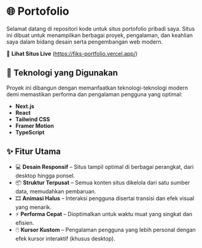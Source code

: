 # 🌐 Portofolio

Selamat datang di repositori kode untuk situs portofolio pribadi saya. Situs ini dibuat untuk menampilkan berbagai proyek, pengalaman, dan keahlian saya dalam bidang desain serta pengembangan web modern.

🔗 **Lihat Situs Live** (https://fiks-portfolio.vercel.app/)

## 🚀 Teknologi yang Digunakan

Proyek ini dibangun dengan memanfaatkan teknologi-teknologi modern demi memastikan performa dan pengalaman pengguna yang optimal:

- **Next.js**
- **React**
- **Tailwind CSS**
- **Framer Motion**
- **TypeScript**

## ✨ Fitur Utama

- 💻 **Desain Responsif** – Situs tampil optimal di berbagai perangkat, dari desktop hingga ponsel.  
- 📦 **Struktur Terpusat** – Semua konten situs dikelola dari satu sumber data, memudahkan pembaruan.  
- 🎞️ **Animasi Halus** – Interaksi pengguna disertai transisi dan efek visual yang menarik.  
- ⚡ **Performa Cepat** – Dioptimalkan untuk waktu muat yang singkat dan efisien.  
- 🖱️ **Kursor Kustom** – Pengalaman pengguna yang lebih personal dengan efek kursor interaktif (khusus desktop).